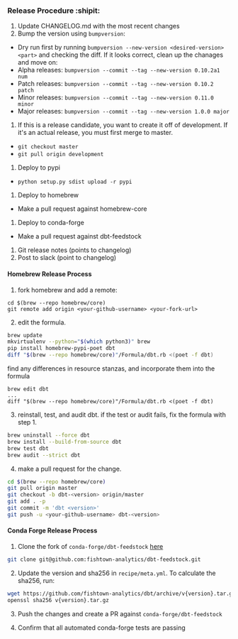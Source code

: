 ### Release Procedure :shipit:

1. Update CHANGELOG.md with the most recent changes
1. Bump the version using `bumpversion`:
  - Dry run first by running `bumpversion --new-version <desired-version> <part>` and checking the diff. If it looks correct, clean up the chanages and move on:
  - Alpha releases: `bumpversion --commit --tag --new-version 0.10.2a1 num`
  - Patch releases: `bumpversion --commit --tag --new-version 0.10.2 patch`
  - Minor releases: `bumpversion --commit --tag --new-version 0.11.0 minor`
  - Major releases: `bumpversion --commit --tag --new-version 1.0.0 major`
1. If this is a release candidate, you want to create it off of development. If it's an actual release, you must first merge to master.
  - `git checkout master`
  - `git pull origin development`
1. Deploy to pypi
  - `python setup.py sdist upload -r pypi`
1. Deploy to homebrew
  - Make a pull request against homebrew-core
1. Deploy to conda-forge
  - Make a pull request against dbt-feedstock
1. Git release notes (points to changelog)
1. Post to slack (point to changelog)

#### Homebrew Release Process

1. fork homebrew and add a remote:

```
cd $(brew --repo homebrew/core)
git remote add origin <your-github-username> <your-fork-url>
```

2. edit the formula.

```bash
brew update
mkvirtualenv --python="$(which python3)" brew
pip install homebrew-pypi-poet dbt
diff "$(brew --repo homebrew/core)"/Formula/dbt.rb <(poet -f dbt)
```

find any differences in resource stanzas, and incorporate them into the formula

```
brew edit dbt
...
diff "$(brew --repo homebrew/core)"/Formula/dbt.rb <(poet -f dbt)
```

3. reinstall, test, and audit dbt. if the test or audit fails, fix the formula with step 1.

```bash
brew uninstall --force dbt
brew install --build-from-source dbt
brew test dbt
brew audit --strict dbt
```

4. make a pull request for the change.

```bash
cd $(brew --repo homebrew/core)
git pull origin master
git checkout -b dbt-<version> origin/master
git add . -p
git commit -m 'dbt <version>'
git push -u <your-github-username> dbt-<version>
```

#### Conda Forge Release Process

1. Clone the fork of `conda-forge/dbt-feedstock` [here](https://github.com/fishtown-analytics/dbt-feedstock)
```bash
git clone git@github.com:fishtown-analytics/dbt-feedstock.git

```
2. Update the version and sha256 in `recipe/meta.yml`. To calculate the sha256, run:

```bash
wget https://github.com/fishtown-analytics/dbt/archive/v{version}.tar.gz
openssl sha256 v{version}.tar.gz
```

3. Push the changes and create a PR against `conda-forge/dbt-feedstock`

4. Confirm that all automated conda-forge tests are passing
